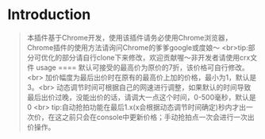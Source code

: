 Introduction
===
>本插件基于Chrome开发，使用该插件请务必使用Chrome浏览器，Chrome插件的使用方法请询问Chrome的爹爹google或度娘～
\<br>tip:部分可优化的部分请自行clone下来修改，欢迎贡献喔～非开发者请使用crx文件
usage
====
>默认可接受的最高价为原价的7折，该价格可自行修改。\<br>
>加价幅度为最后出价时在原有的最高价上加的价格，最小为1，默认是3。\<br>
>动态调节时间可根据自己的网速进行调整，如果默认的时间导致最后出价过晚，没能出价的话，请调大一点这个时间，0-500毫秒，默认是0 \<br>
>tip:自动抢拍功能在最后1.x(x会根据动态调节时间确定)秒内才出一次价，在这之前只会在console中更新价格；手动抢拍点一次会进行一次出价操作。
